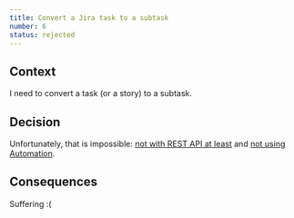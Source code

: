 ```yaml
---
title: Convert a Jira task to a subtask
number: 6
status: rejected
---
```


## Context

I need to convert a task (or a story) to a subtask.

## Decision

Unfortunately, that is impossible: [not with REST API at least](https://community.atlassian.com/t5/Jira-questions/Can-I-change-the-parent-field-of-sub-task-in-Jira-via-REST-API/qaq-p/750954) and [not using Automation](https://community.atlassian.com/t5/Jira-Core-Server-questions/Jira-automation-convert-a-task-to-a-sub-task-and-link-it-to-a/qaq-p/1294818).

## Consequences

Suffering :(

